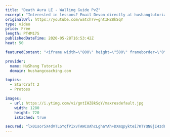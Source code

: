 ```yaml
---
title: "Death Aura LE - Walling Guide PvZ"
excerpt: "Interested in lessons? Email Devon directly at hushangtutorials@outlook.com ------------------------------------------------------------------------------------------------------- Want to support HuShang Tutorials directly? Patreon is a website where you can contribute a monthly donation that will help"
originalUrl: https://youtube.com/watch?v=gntIHZ8kSqY
type: video
price: Free
length: PT4M17S
publishedDateTime: 2020-05-28T16:53:42Z
heat: 50

featuredContent: "<iframe width=\"800\" height=\"500\" frameborder=\"0\" src=\"https://www.youtube.com/embed/gntIHZ8kSqY\" allow=\"accelerometer; autoplay; encrypted-media; gyroscope; picture-in-picture\" allowfullscreen></iframe>"

provider:
  name: HuShang Tutorials
  domain: hushangcoaching.com

topics:
  - StarCraft 2
  - Protoss

images:
  - url: https://i.ytimg.com/vi/gntIHZ8kSqY/maxresdefault.jpg
    width: 1280
    height: 720
    isCached: true

secured: "lx01sor5X4dVTLGYqfPIxvTAWCUAhcLghaYAh+DXmqpyktei7KTYQN8jI4zdFYTh0NAR7zBzX2i/tmAN3TV3F0995m8drlOKpgwjf+YTPxaWmciZtxmYueW8nJiu90OfPLwcIin6KyeYkJbdmDPExhKqTq6NBXzUE6A6aWseXSsGpAm7nuDl3PKjPOjpC4rNhKr1/JL1RKnQrroQyx3XtV2YXitsGmNy2w2sTh5jI5NRbpU6LQYE1CChsc+NL6ciIdQEUM14EdarN86Vkux8+mEamsCNETz2npfUDyfePsGQ85YtxvfhEN+lNj7B0MhkQElWm+nWSLbDdu8yK3FMnKcX6xt1xXMG+aw5Syj+pLCs2bcRJb59QRv3jZ3MYI9MGxaCbgUiNaPuC2c0TY9eKxJmAYKadDMB8Y307RlnU5w=;+V8SWj5HcH4LiL/nisRZZw=="
---
```



